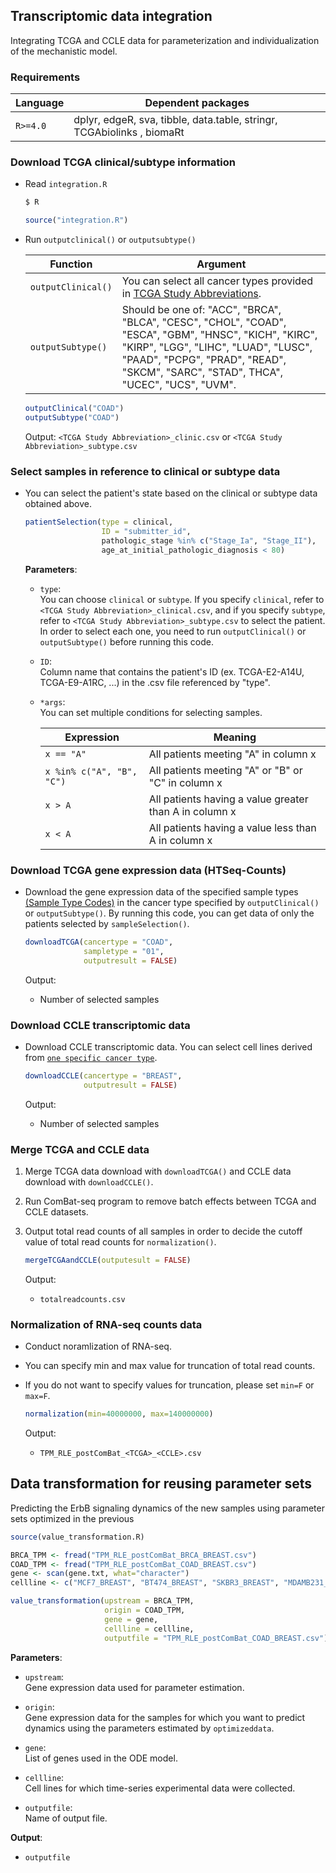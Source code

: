 ## Transcriptomic data integration

Integrating TCGA and CCLE data for parameterization and individualization of the mechanistic model.

### Requirements

| Language | Dependent packages                                                     |
| -------- | ---------------------------------------------------------------------- |
| `R>=4.0` | dplyr, edgeR, sva, tibble, data.table, stringr, TCGAbiolinks , biomaRt |

### Download TCGA clinical/subtype information

- Read `integration.R`

  ```bash
  $ R
  ```

  ```R
  source("integration.R")
  ```

- Run `outputclinical()` or `outputsubtype()`

  | Function           | Argument                                                                                                                                                                                                                            |
  | ------------------ | ----------------------------------------------------------------------------------------------------------------------------------------------------------------------------------------------------------------------------------- |
  | `outputClinical()` | You can select all cancer types provided in [TCGA Study Abbreviations](https://gdc.cancer.gov/resources-tcga-users/tcga-code-tables/tcga-study-abbreviations).                                                                      |
  | `outputSubtype()`  | Should be one of: "ACC", "BRCA", "BLCA", "CESC", "CHOL", "COAD", "ESCA", "GBM", "HNSC", "KICH", "KIRC", "KIRP", "LGG", "LIHC", "LUAD", "LUSC", "PAAD", "PCPG", "PRAD", "READ", "SKCM", "SARC", "STAD", THCA", "UCEC", "UCS", "UVM". |

  ```R
  outputClinical("COAD")
  outputSubtype("COAD")
  ```

  Output: `<TCGA Study Abbreviation>_clinic.csv` or `<TCGA Study Abbreviation>_subtype.csv`

### Select samples in reference to clinical or subtype data

- You can select the patient's state based on the clinical or subtype data obtained above.

  ```R
  patientSelection(type = clinical,
                   ID = "submitter_id",
                   pathologic_stage %in% c("Stage_Ia", "Stage_II"),
                   age_at_initial_pathologic_diagnosis < 80)
  ```

  **Parameters**:

  - `type`:  
    You can choose `clinical` or `subtype`. If you specify `clinical`, refer to `<TCGA Study Abbreviation>_clinical.csv`, and if you specify `subtype`, refer to `<TCGA Study Abbreviation>_subtype.csv` to select the patient. In order to select each one, you need to run `outputClinical()` or `outputSubtype()` before running this code.

  - `ID`:  
    Column name that contains the patient's ID (ex. TCGA-E2-A14U, TCGA-E9-A1RC, ...) in the .csv file referenced by "type".

  - `*args`:  
    You can set multiple conditions for selecting samples.

    | Expression                | Meaning                                                |
    | ------------------------- | ------------------------------------------------------ |
    | `x == "A"`                | All patients meeting "A" in column x                   |
    | `x %in% c("A", "B", "C")` | All patients meeting "A" or "B" or "C" in column x     |
    | `x > A`                   | All patients having a value greater than A in column x |
    | `x < A`                   | All patients having a value less than A in column x    |

### Download TCGA gene expression data (HTSeq-Counts)

- Download the gene expression data of the specified sample types [(Sample Type Codes)](https://gdc.cancer.gov/resources-tcga-users/tcga-code-tables/sample-type-codes) in the cancer type specified by `outputClinical()` or `outputSubtype()`. By running this code, you can get data of only the patients selected by `sampleSelection()`.

  ```R
  downloadTCGA(cancertype = "COAD",
               sampletype = "01",
               outputresult = FALSE)
  ```

  Output:

  - Number of selected samples

### Download CCLE transcriptomic data

- Download CCLE transcriptomic data. You can select cell lines derived from [`one specific cancer type`](CCLE_cancertype.txt).

  ```R
  downloadCCLE(cancertype = "BREAST",
               outputresult = FALSE)
  ```

  Output:

  - Number of selected samples

### Merge TCGA and CCLE data

1.  Merge TCGA data download with `downloadTCGA()` and CCLE data download with `downloadCCLE()`.
1.  Run ComBat-seq program to remove batch effects between TCGA and CCLE datasets.
1.  Output total read counts of all samples in order to decide the cutoff value of total read counts for `normalization()`.

    ```R
    mergeTCGAandCCLE(outputesult = FALSE)
    ```

    Output:

    - `totalreadcounts.csv `

### Normalization of RNA-seq counts data

- Conduct noramlization of RNA-seq.
- You can specify min and max value for truncation of total read counts.
- If you do not want to specify values for truncation, please set `min=F` or `max=F`.

  ```R
  normalization(min=40000000, max=140000000)
  ```

  Output:

  - `TPM_RLE_postComBat_<TCGA>_<CCLE>.csv`

## Data transformation for reusing parameter sets

Predicting the ErbB signaling dynamics of the new samples using parameter sets optimized in the previous

```R
source(value_transformation.R)

BRCA_TPM <- fread("TPM_RLE_postComBat_BRCA_BREAST.csv")
COAD_TPM <- fread("TPM_RLE_postComBat_COAD_BREAST.csv")
gene <- scan(gene.txt, what="character")
cellline <- c("MCF7_BREAST", "BT474_BREAST", "SKBR3_BREAST", "MDAMB231_BREAST")

value_transformation(upstream = BRCA_TPM,
                     origin = COAD_TPM,
                     gene = gene,
                     cellline = cellline,
                     outputfile = "TPM_RLE_postComBat_COAD_BREAST.csv")
```

**Parameters**:

- `upstream`:  
  Gene expression data used for parameter estimation.

- `origin`:  
  Gene expression data for the samples for which you want to predict dynamics using the parameters estimated by `optimizeddata`.

- `gene`:  
  List of genes used in the ODE model.

- `cellline`:  
  Cell lines for which time-series experimental data were collected.

- `outputfile`:  
  Name of output file.

**Output**:

- `outputfile`
